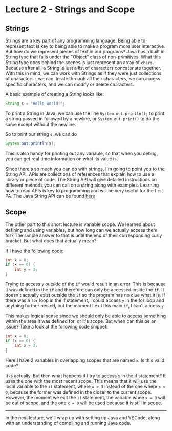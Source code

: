 # Lecture 2 - Strings and Scope

## Strings

Strings are a key part of any programming language. Being able to represent text is key to being able to make a program more user interactive. But how do we represent pieces of text in our programs? Java has a built in String type that falls under the "Object" class of non-primitives. What this String type does behind the scenes is just represent an array of `chars`. Because after all, a String is just a list of characters concatenate together. With this in mind, we can work with Strings as if they were just collections of characters - we can iterate through all their characters, we can access specific characters, and we can modify or delete characters.

A basic example of creating a String looks like:

```Java
String s = "Hello World!";
```

To print a String in Java, we can use the line `System.out.println();` to print a string passed in followed by a newline, or `System.out.print()` to do the same except without the newline.

So to print our string `s`, we can do

```Java
System.out.println(s);
```

This is also handy for printing out any variable, so that when you debug, you can get real time information on what its value is.

Since there's so much you can do with strings, I'm going to point you to the String API. APIs are collections of references that explain how to use a library or piece of code. The String     API will give detailed instructions on different methods you can call on a string along with examples. Learning how to read APIs is key to programming and will be very useful for the first PA. The Java String API can be found [here](https://docs.oracle.com/en/java/javase/11/docs/api/java.base/java/lang/String.html)

## Scope

The other part to this short lecture is variable scope. We learned about defining and using variables, but how long can we actually access them for? The simple answer to that is until the end of their corresponding curly bracket. But what does that actually mean?

If I have the following code:

```Java
int x = 0;
if (x == 0) {
    int y = 3;
}
```

Trying to access `y` outside of the `if` would result in an error. This is because it was defined in the `if` and therefore can only be accessed inside the `if`. It doesn't actually exist outside the `if` so the program has no clue what it is. If there was a `for` loop in the if statement, I could access `y` in the for loop and anything further nested, but the moment I exit this main `if`, I can't access `y`.

This makes logical sense since we should only be able to access something within the area it was defined for, or it's scope. But when can this be an issue? Take a look at the following code snippet:

```Java
int x = 0;
if (x == 0) {
    int x = 3;
}
```

Here I have 2 variables in overlapping scopes that are named `x`. Is this valid code?

It is actually. But then what happens if I try to access `x` in the if statement? It uses the one with the most recent scope. This means that it will use the local variable to the `if` statement, where `x = 3` instead of the one where `x = 0`, because the former was defined in the closer to the current scope. However, the moment we exit the `if` statement, the variable whee `x = 3` will be out of scope, and the one `x = 0` will be used because it is still in scope.

***

In the next lecture, we'll wrap up with setting up Java and VSCode, along with an understanding of compiling and running Java code.
